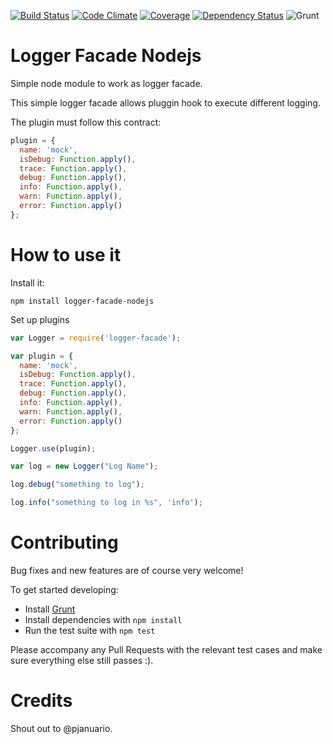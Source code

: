 [![Build Status](https://travis-ci.org/pjanuario/logger-facade-nodejs.svg?branch=master)](https://travis-ci.org/pjanuario/logger-facade-nodejs)
[![Code Climate](https://codeclimate.com/github/pjanuario/node-travis-ci-sandbox.png)](https://codeclimate.com/github/pjanuario/logger-facade-nodejs)
[![Coverage](http://img.shields.io/codeclimate/coverage/github/pjanuario/logger-facade-nodejs.svg)](https://codeclimate.com/github/pjanuario/logger-facade-nodejs)
[![Dependency Status](https://gemnasium.com/pjanuario/logger-facade-nodejs.svg)](https://gemnasium.com/pjanuario/logger-facade-nodejs)
![Grunt](https://cdn.gruntjs.com/builtwith.png)

Logger Facade Nodejs
====================

Simple node module to work as logger facade.

This simple logger facade allows pluggin hook to execute different logging.

The plugin must follow this contract:
```javascript
plugin = {
  name: 'mock',
  isDebug: Function.apply(),
  trace: Function.apply(),
  debug: Function.apply(),
  info: Function.apply(),
  warn: Function.apply(),
  error: Function.apply()
};
```

# How to use it

Install it:

```
npm install logger-facade-nodejs
```

Set up plugins
```javascript
var Logger = require('logger-facade');

var plugin = {
  name: 'mock',
  isDebug: Function.apply(),
  trace: Function.apply(),
  debug: Function.apply(),
  info: Function.apply(),
  warn: Function.apply(),
  error: Function.apply()
};

Logger.use(plugin);

var log = new Logger("Log Name");

log.debug("something to log");

log.info("something to log in %s", 'info');
```


# Contributing
Bug fixes and new features are of course very welcome!

To get started developing:
 - Install [Grunt](http://gruntjs.com/)
 - Install dependencies with ```npm install```
 - Run the test suite with ```npm test```

Please accompany any Pull Requests with the relevant test cases and make sure everything else still passes :).

# Credits
Shout out to @pjanuario.
